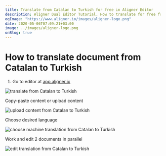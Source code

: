 ```yaml
---
title: Translate from Catalan to Turkish for free in Aligner Editor
description: Aligner Dual Editor Tutorial. How to translate for free from Catalan to Turkish. Aligner is multilingual document management platform. 
ogImage: "https://www.aligner.io/images/aligner-logo.png"
date: 2020-05-06T07:09:21+03:00
image: ../images/aligner-logo.png
onBlog: true
---
```


# How to translate document from Catalan to Turkish

1. Go to editor at [app.aligner.io](https://app.aligner.io "Aligner App web page")

![translate from Catalan to Turkish](../aligner-blank-editor.png "translate from Catalan to Turkish")

Copy-paste content or upload content

![upload content from Catalan to Turkish](../aligner-uploaded-document.png "upload content from Catalan to Turkish")

Choose desired language

![choose machine translation from Catalan to Turkish](../aligner-language-dropdown.png "choose machine translation from Catalan to Turkish")

Work and edit 2 documents in parallel

![edit translation from Catalan to Turkish](../aligner-double-sitded-editor.png "edit translation from Catalan to Turkish")

